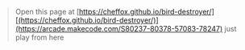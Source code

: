  


> Open this page at [https://cheffox.github.io/bird-destroyer/][(https://cheffox.github.io/bird-destroyer/)](https://arcade.makecode.com/S80237-80378-57083-78247)
just play from here

